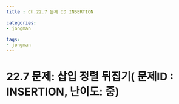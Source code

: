 ```yaml
---
title : Ch.22.7 문제 ID INSERTION

categories:
- jongman

tags:
- jongman
---
```


# 22.7 문제: 삽입 정렬 뒤집기( 문제ID : INSERTION, 난이도: 중)
[algo]: <https://algospot.com/judge/problem/read/INSERTION>
